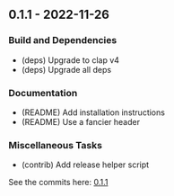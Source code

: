 ## 0.1.1 - 2022-11-26

### Build and Dependencies
- (deps) Upgrade to clap v4
- (deps) Upgrade all deps

### Documentation
- (README) Add installation instructions
- (README) Use a fancier header

### Miscellaneous Tasks
- (contrib) Add release helper script

See the commits here: [0.1.1]

[0.1.1]: https://github.com/lukehsiao/openring-rs/compare/v0.1.0...v0.1.1
